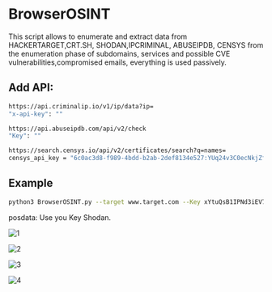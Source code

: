 # BrowserOSINT

This script allows to enumerate and extract data from HACKERTARGET,CRT.SH, SHODAN,IPCRIMINAL, ABUSEIPDB, CENSYS from the enumeration phase of subdomains, services and possible CVE vulnerabilities,compromised emails, everything is used passively.

## Add API:

```sh
https://api.criminalip.io/v1/ip/data?ip=
"x-api-key": ""
```

```sh
https://api.abuseipdb.com/api/v2/check
"Key": ""
```

```sh
https://search.censys.io/api/v2/certificates/search?q=names=
censys_api_key = "6c0ac3d8-f989-4bdd-b2ab-2def8134e527:YUq24v3C0ecNkjZfpbeEeG6PTX6WwZY0"
```

## Example

```sh
python3 BrowserOSINT.py --target www.target.com --Key xYtuQsB1IPNd3iEV7bSjVmHKUjPqPXpY
```
posdata: Use you Key Shodan.

![1](https://github.com/HernanRodriguez1/BrowserOSINT/assets/66162160/780760f3-c310-4825-9975-67861afa8dd2)

![2](https://github.com/HernanRodriguez1/BrowserOSINT/assets/66162160/0bd70380-05bf-48a4-9aff-ee498c994e51)

![3](https://github.com/HernanRodriguez1/BrowserOSINT/assets/66162160/058c419f-740d-44aa-b19c-4e29b9c81078)

![4](https://github.com/HernanRodriguez1/BrowserOSINT/assets/66162160/fe6f3018-8c81-4d60-a20b-8e698330fac7)
